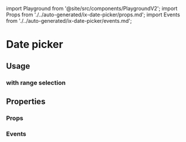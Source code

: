 import Playground from '@site/src/components/PlaygroundV2';
import Props from './../auto-generated/ix-date-picker/props.md';
import Events from './../auto-generated/ix-date-picker/events.md';

# Date picker

## Usage

<Playground
name="datepicker" height="35rem"
examplesByName></Playground>

### with range selection

<Playground
name="datepicker-range" height="35rem"
hideInitalCodePreview
examplesByName></Playground>

## Properties

### Props

<Props />

### Events

<Events />
